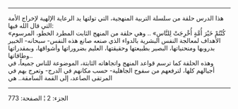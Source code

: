 ------------------------------------------------------------------------

هذا الدرس حلقة من سلسلة التربية المنهجية، التي تولتها يد الرعاية الإلهية
لإخراج الأمة التي قال الله فيها:  
«كُنْتُمْ خَيْرَ أُمَّةٍ أُخْرِجَتْ لِلنَّاسِ» .. وهي حلقة من المنهج الثابت المطرد الخطو،
المرسوم الأهداف لمعالجة النفس البشرية بالدواء الذي صنعه صانع هذه النفس-
سبحانه- الخبير بدروبها ومنحنياتها، البصير بطبيعتها وحقيقتها، العليم
بضروراتها وأشواقها، وبمقدراتها وطاقاتها..  
وهذه الحلقة كما ترسم قواعد المنهج واتجاهاته الثابتة، الموضوعة للناس
جميعاً، في أجيالهم كلها، لترفعهم من سفوح الجاهلية- حسب مكانهم في الدرج-
وتعرج بهم في المرتقى الصاعد، إلى القمة السامقة.. هي

------------------------------------------------------------------------

الجزء: 2 ¦ الصفحة: 773
